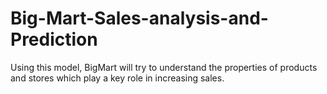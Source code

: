 # Big-Mart-Sales-analysis-and-Prediction
Using this model, BigMart will try to understand the properties of products and stores which play a key role in increasing sales.

